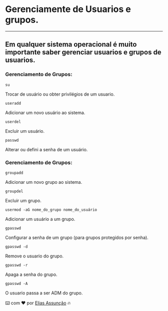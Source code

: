 # Gerenciamente de Usuarios e grupos.

---
Em qualquer sistema operacional é muito importante saber gerenciar usuarios e grupos de usuarios.
---

### Gerenciamento de Grupos:


```
su
```
Trocar de usuário ou obter privilégios de um usuario.

```
useradd
```
Adicionar um novo usuário ao sistema.

```
userdel
```
Excluir um usuário.

```
passwd
```
Alterar ou defini a senha de um usuário.

### Gerenciamento de Grupos:

```
groupadd
```
Adicionar um novo grupo ao sistema.

```
groupdel
```
Excluir um grupo.

```
usermod -aG nome_do_grupo nome_do_usuário
```
Adicionar um usuário a um grupo.

```
gpasswd
```
Configurar a senha de um grupo (para grupos protegidos por senha).

```
gpasswd -d
```
Remove o usuario do grupo.

```
gpasswd -r 
```
Apaga a senha do grupo.

```
gpasswd -A
```
O usuario passa a ser ADM do grupo.

⌨️ com ❤️ por [Elias Assunção](https://github.com/Hooligam) 🔥